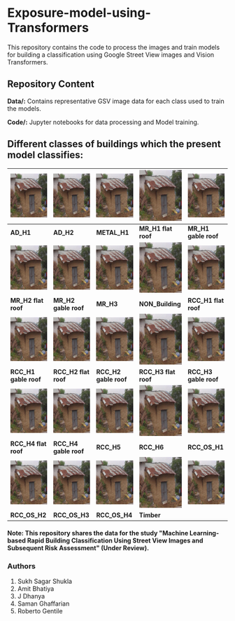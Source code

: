 # Exposure-model-using-Transformers
This repository contains the code to process the images and train models for building a classification using Google Street View images and Vision Transformers.
## Repository Content

**Data/:** Contains representative GSV image data for each class used to train the models.

**Code/:** Jupyter notebooks for data processing and Model training.

## Different classes of buildings which the present model classifies:

| <img src="Data/AD_H1/31.17974255_76.98402971__5162-3.jpg" width="200"> | <img src="Data/AD_H1/31.17974255_76.98402971__5162-3.jpg" width="200"> | <img src="Data/AD_H1/31.17974255_76.98402971__5162-3.jpg" width="200"> | <img src="Data/AD_H1/31.17974255_76.98402971__5162-3.jpg" width="200"> |<img src="Data/AD_H1/31.17974255_76.98402971__5162-3.jpg" width="200"> |
|--------------------------------|--------------------------------|--------------------------------|--------------------------------|--------------------------------|
| **AD_H1** | **AD_H2** | **METAL_H1** | **MR_H1 flat roof** | **MR_H1 gable roof** |
| <img src="Data/AD_H1/31.17974255_76.98402971__5162-3.jpg" width="200"> | <img src="Data/AD_H1/31.17974255_76.98402971__5162-3.jpg" width="200"> | <img src="Data/AD_H1/31.17974255_76.98402971__5162-3.jpg" width="200"> | <img src="Data/AD_H1/31.17974255_76.98402971__5162-3.jpg" width="200"> |<img src="Data/AD_H1/31.17974255_76.98402971__5162-3.jpg" width="200"> |
| **MR_H2 flat roof** | **MR_H2 gable roof** | **MR_H3** | **NON_Building** | **RCC_H1 flat roof** |
| <img src="Data/AD_H1/31.17974255_76.98402971__5162-3.jpg" width="200"> | <img src="Data/AD_H1/31.17974255_76.98402971__5162-3.jpg" width="200"> | <img src="Data/AD_H1/31.17974255_76.98402971__5162-3.jpg" width="200"> | <img src="Data/AD_H1/31.17974255_76.98402971__5162-3.jpg" width="200"> |<img src="Data/AD_H1/31.17974255_76.98402971__5162-3.jpg" width="200"> |
| **RCC_H1 gable roof** | **RCC_H2 flat roof** | **RCC_H2 gable roof** | **RCC_H3 flat roof** | **RCC_H3 gable roof** |
| <img src="Data/AD_H1/31.17974255_76.98402971__5162-3.jpg" width="200"> | <img src="Data/AD_H1/31.17974255_76.98402971__5162-3.jpg" width="200"> | <img src="Data/AD_H1/31.17974255_76.98402971__5162-3.jpg" width="200"> | <img src="Data/AD_H1/31.17974255_76.98402971__5162-3.jpg" width="200"> |<img src="Data/AD_H1/31.17974255_76.98402971__5162-3.jpg" width="200"> |
| **RCC_H4 flat roof** | **RCC_H4 gable roof** | **RCC_H5** | **RCC_H6** | **RCC_OS_H1** |
| <img src="Data/AD_H1/31.17974255_76.98402971__5162-3.jpg" width="200"> | <img src="Data/AD_H1/31.17974255_76.98402971__5162-3.jpg" width="200"> | <img src="Data/AD_H1/31.17974255_76.98402971__5162-3.jpg" width="200"> | <img src="Data/AD_H1/31.17974255_76.98402971__5162-3.jpg" width="200"> |<img src="Data/AD_H1/31.17974255_76.98402971__5162-3.jpg" width="200"> |
| **RCC_OS_H2** | **RCC_OS_H3** | **RCC_OS_H4** | **Timber** | 




#### Note: This repository shares the data for the study "Machine Learning-based Rapid Building Classification Using Street View Images and Subsequent Risk Assessment" (Under Review).

### Authors
1. Sukh Sagar Shukla
2. Amit Bhatiya
3. J Dhanya
4. Saman Ghaffarian
5. Roberto Gentile
